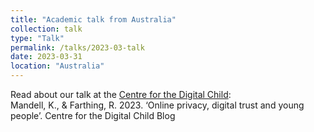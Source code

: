 ```yaml
---
title: "Academic talk from Australia"
collection: talk
type: "Talk"
permalink: /talks/2023-03-talk
date: 2023-03-31
location: "Australia"
---
```


Read about our talk at the [Centre for the Digital Child](https://www.digitalchild.org.au/digital-child-blog/):  
Mandell, K., & Farthing, R. 2023. ‘Online privacy, digital trust and young people’. Centre for the Digital Child Blog  
